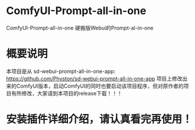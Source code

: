 # ComfyUI-Prompt-all-in-one
ComfyUI-Prompt-all-in-one 硬搬版Webui的Prompt-al-in-one

# 概要说明
本项目是从 sd-webui-prompt-all-in-one-app: https://github.com/Physton/sd-webui-prompt-all-in-one-app 项目上修改出来的ComfyUI版本，启动ComfyUI的同时也要启动该项目程序，但对原作者的项目有所修改，大家请到本项目的release下载！！！

# 安装插件详细介绍，请认真看完再使用！

